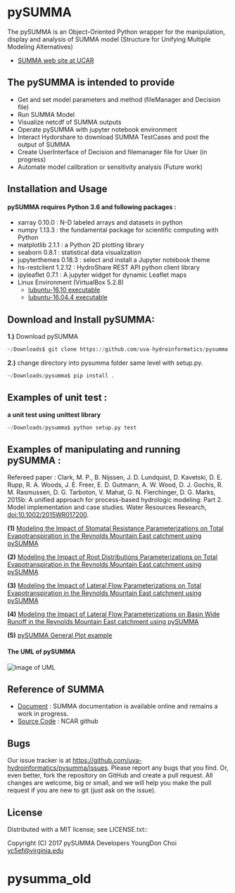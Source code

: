 # pySUMMA                                        

The pySUMMA is an Object-Oriented Python wrapper for the manipulation, display and analysis of 
SUMMA model (Structure for Unifying Multiple Modeling Alternatives)

* [SUMMA web site at UCAR ](https://www.rap.ucar.edu/projects/summa)

## The pySUMMA is intended to provide

 - Get and set model parameters and method (fileManager and Decision file) 
 - Run SUMMA Model 
 - Visualize netcdf of SUMMA outputs
 - Operate pySUMMA with jupyter notebook environment 
 - Interact Hydorshare to download SUMMA TestCases and post the output of SUMMA 
 - Create UserInterface of Decision and filemanager file for User (in progress)
 - Automate model calibration or sensitivity analysis (Future work)


## Installation and Usage

#### pySUMMA requires Python 3.6 and following packages :

 - xarray 0.10.0 : N-D labeled arrays and datasets in python
 - numpy 1.13.3 : the fundamental package for scientific computing with Python
 - matplotlib 2.1.1 : a Python 2D plotting library 
 - seaborn 0.8.1 : statistical data visualization 
 - jupyterthemes 0.18.3 : select and install a Jupyter notebook theme
 - hs-restclient 1.2.12 : HydroShare REST API python client library
 - ipyleaflet 0.7.1 : A jupyter widget for dynamic Leaflet maps 
 - Linux Environment (VirtualBox 5.2.8)
   - [lubuntu-16.10 executable](https://www.hydroshare.org/resource/a5dbd5b198c9468387f59f3fefc11e22/)
   - [lubuntu-16.04.4 executable](https://www.hydroshare.org/resource/041671fbc8a544cd8a979af6c2227f92/)        

## Download and Install pySUMMA:

**1.)**  Download pySUMMA
```python
~/Downloads$ git clone https://github.com/uva-hydroinformatics/pysumma.git
```
        
**2.)**  change directory into pysumma folder same level with setup.py.
```python
~/Downloads/pysumma$ pip install .
```

## Examples of unit test :

**a unit test using unittest library**  

```python
~/Downloads/pysumma$ python setup.py test
```
## Examples of manipulating and running pySUMMA :

Refereed paper : Clark, M. P., B. Nijssen, J. D. Lundquist, D. Kavetski, D. E. Rupp, R. A. Woods, 
J. E. Freer, E. D. Gutmann, A. W. Wood, D. J. Gochis, R. M. Rasmussen, D. G. Tarboton, V. Mahat, 
G. N. Flerchinger, D. G. Marks, 2015b: A unified approach for process-based hydrologic modeling: 
Part 2. Model implementation and case studies. Water Resources Research, 
[doi:10.1002/2015WR017200](https://agupubs.onlinelibrary.wiley.com/doi/abs/10.1002/2015WR017200).

**(1)** [Modeling the Impact of Stomatal Resistance Parameterizations on Total Evapotranspiration 
         in the Reynolds Mountain East catchment using pySUMMA](https://github.com/uva-hydroinformatics/pysumma/blob/master/sopron_2018_notebooks/pySUMMA_Demo_Example_Fig7_Using_TestCase_from_Hydroshare.ipynb) 

**(2)** [Modeling the Impact of Root Distributions Parameterizations on Total Evapotranspiration 
         in the Reynolds Mountain East catchment using pySUMMA](https://github.com/uva-hydroinformatics/pysumma/blob/master/sopron_2018_notebooks/pySUMMA_Demo_Example_Fig8_left_Using_TestCase_from_Hydroshare.ipynb)

**(3)** [Modeling the Impact of Lateral Flow Parameterizations on Total Evapotranspiration in the 
         Reynolds Mountain East catchment using pySUMMA](https://github.com/uva-hydroinformatics/pysumma/blob/master/sopron_2018_notebooks/pySUMMA_Demo_Example_Fig8_right_Using_TestCase_from_Hydroshare.ipynb)

**(4)** [Modeling the Impact of Lateral Flow Parameterizations on Basin Wide Runoff in the Reynolds 
         Mountain East catchment using pySUMMA](https://github.com/uva-hydroinformatics/pysumma/blob/master/sopron_2018_notebooks/pySUMMA_Demo_Example_Fig9_Using_TestCase_from_Hydroshare.ipynb)

**(5)** [pySUMMA General Plot example](https://github.com/uva-hydroinformatics/pysumma/blob/master/sopron_2018_notebooks/pySUMMA_General_Plot_Example.ipynb)

#### The UML of pySUMMA
![Image of UML](https://github.com/uva-hydroinformatics/pysumma/blob/master/pySUMMA_UML.jpg)

## Reference of SUMMA

 - [Document](http://summa.readthedocs.io/en/latest/) : SUMMA documentation is available online and remains a work in progress.
 - [Source Code](https://github.com/NCAR/summa) : NCAR github
 
## Bugs
  Our issue tracker is at https://github.com/uva-hydroinformatics/pysumma/issues.
  Please report any bugs that you find.  Or, even better, fork the repository on
  GitHub and create a pull request.  All changes are welcome, big or small, and we
  will help you make the pull request if you are new to git
  (just ask on the issue).

## License
  Distributed with a MIT license; see LICENSE.txt::

  Copyright (C) 2017 pySUMMA Developers
  YoungDon Choi <yc5ef@virginia.edu>
# pysumma_old
